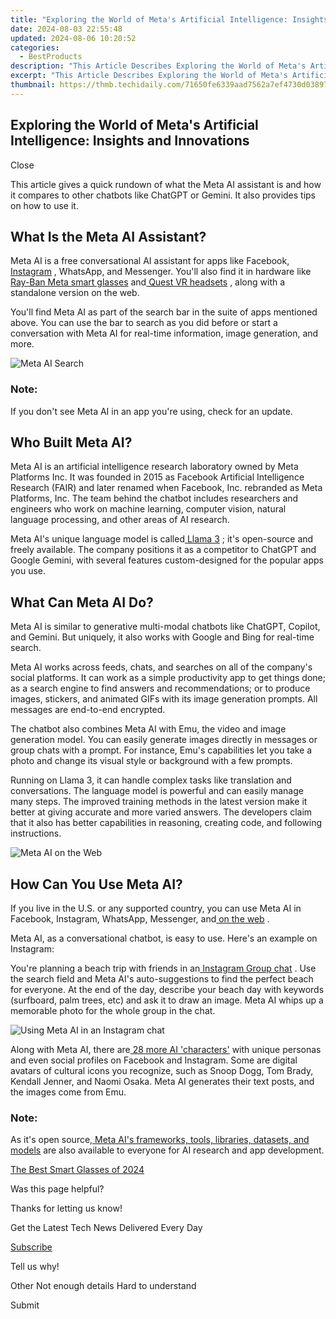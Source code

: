 ```yaml
---
title: "Exploring the World of Meta's Artificial Intelligence: Insights and Innovations"
date: 2024-08-03 22:55:48
updated: 2024-08-06 10:20:52
categories:
  - BestProducts
description: "This Article Describes Exploring the World of Meta's Artificial Intelligence: Insights and Innovations"
excerpt: "This Article Describes Exploring the World of Meta's Artificial Intelligence: Insights and Innovations"
thumbnail: https://thmb.techidaily.com/71650fe6339aad7562a7ef4730d038972f077e65bec2cbda43e5ae4d18379e11.jpg
---
```


## Exploring the World of Meta's Artificial Intelligence: Insights and Innovations

Close 

 This article gives a quick rundown of what the Meta AI assistant is and how it compares to other chatbots like ChatGPT or Gemini. It also provides tips on how to use it.

##  What Is the Meta AI Assistant? 

 Meta AI is a free conversational AI assistant for apps like Facebook,[ Instagram](https://www.lifewire.com/meta-ai-in-instagram-8659961) , WhatsApp, and Messenger. You'll also find it in hardware like[ Ray-Ban Meta smart glasses](https://www.lifewire.com/meta-glasses-7485157) and[ Quest VR headsets](https://www.lifewire.com/oculus-quest-3-news-specs-rumors-5220120) , along with a standalone version on the web.

 You'll find Meta AI as part of the search bar in the suite of apps mentioned above. You can use the bar to search as you did before or start a conversation with Meta AI for real-time information, image generation, and more.

![Meta AI Search](https://www.lifewire.com/thmb/IJhuuR_0nzH0cC3jDNbC1eUScp8=/1500x0/filters:no_upscale():max_bytes(150000):strip_icc():format(webp)/MetaAI-9f8fe03dd7744a409abac985af461dd7.png) 

###  Note:

 If you don't see Meta AI in an app you're using, check for an update.

## Who Built Meta AI? 

 Meta AI is an artificial intelligence research laboratory owned by Meta Platforms Inc. It was founded in 2015 as Facebook Artificial Intelligence Research (FAIR) and later renamed when Facebook, Inc. rebranded as Meta Platforms, Inc. The team behind the chatbot includes researchers and engineers who work on machine learning, computer vision, natural language processing, and other areas of AI research.

 Meta AI's unique language model is called[ Llama 3](https://llama.meta.com/llama3/) ; it's open-source and freely available. The company positions it as a competitor to ChatGPT and Google Gemini, with several features custom-designed for the popular apps you use.

## What Can Meta AI Do? 

 Meta AI is similar to generative multi-modal chatbots like ChatGPT, Copilot, and Gemini. But uniquely, it also works with Google and Bing for real-time search.

 Meta AI works across feeds, chats, and searches on all of the company's social platforms. It can work as a simple productivity app to get things done; as a search engine to find answers and recommendations; or to produce images, stickers, and animated GIFs with its image generation prompts. All messages are end-to-end encrypted.

 The chatbot also combines Meta AI with Emu, the video and image generation model. You can easily generate images directly in messages or group chats with a prompt. For instance, Emu's capabilities let you take a photo and change its visual style or background with a few prompts.

 Running on Llama 3, it can handle complex tasks like translation and conversations. The language model is powerful and can easily manage many steps. The improved training methods in the latest version make it better at giving accurate and more varied answers. The developers claim that it also has better capabilities in reasoning, creating code, and following instructions.

![Meta AI on the Web](https://www.lifewire.com/thmb/g0zAqyNCCsGzSSxgOty0neVOgBA=/1500x0/filters:no_upscale():max_bytes(150000):strip_icc():format(webp)/Ask-Meta-35d2b7072de04faabbc4ba461270c3eb.jpg) 

## How Can You Use Meta AI? 

 If you live in the U.S. or any supported country, you can use Meta AI in Facebook, Instagram, WhatsApp, Messenger, and[ on the web](https://www.meta.ai/) .

 Meta AI, as a conversational chatbot, is easy to use. Here's an example on Instagram:

 You're planning a beach trip with friends in an[ Instagram Group chat](https://www.lifewire.com/make-instagram-group-chat-5704891) . Use the search field and Meta AI's auto-suggestions to find the perfect beach for everyone. At the end of the day, describe your beach day with keywords (surfboard, palm trees, etc) and ask it to draw an image. Meta AI whips up a memorable photo for the whole group in the chat.

![Using Meta AI in an Instagram chat](https://www.lifewire.com/thmb/p_xZcrKy0CoLH-PPGSE3lNEoIlc=/1500x0/filters:no_upscale():max_bytes(150000):strip_icc():format(webp)/Instagram-Meta-AI-a22c619032aa45ec9967463a59eb1ac0.jpg) 

 Along with Meta AI, there are[ 28 more AI 'characters'](https://about.fb.com/news/2023/09/social-profiles-for-metas-ai-characters/) with unique personas and even social profiles on Facebook and Instagram. Some are digital avatars of cultural icons you recognize, such as Snoop Dogg, Tom Brady, Kendall Jenner, and Naomi Osaka. Meta AI generates their text posts, and the images come from Emu.  

###  Note:

 As it's open source,[ Meta AI's frameworks, tools, libraries, datasets, and models](https://ai.meta.com/resources/) are also available to everyone for AI research and app development.

[ The Best Smart Glasses of 2024 ](https://www.lifewire.com/best-smart-glasses-4172796) 

Was this page helpful?

Thanks for letting us know!

 Get the Latest Tech News Delivered Every Day

[ Subscribe ](https://www.lifewire.com/#) 

Tell us why!

 Other  Not enough details  Hard to understand 

 Submit 

<ins class="adsbygoogle"
     style="display:block"
     data-ad-format="autorelaxed"
     data-ad-client="ca-pub-7571918770474297"
     data-ad-slot="1223367746"></ins>



<ins class="adsbygoogle"
     style="display:block"
     data-ad-client="ca-pub-7571918770474297"
     data-ad-slot="8358498916"
     data-ad-format="auto"
     data-full-width-responsive="true"></ins>
